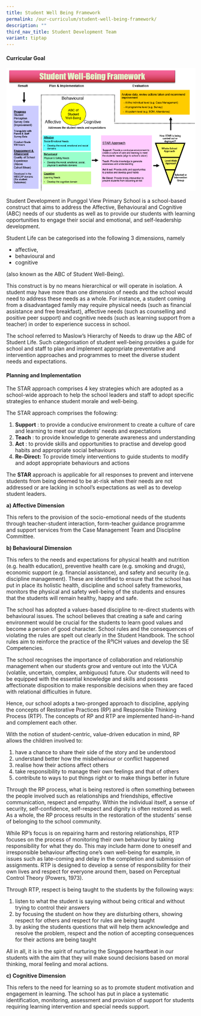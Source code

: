 ```yaml
---
title: Student Well Being Framework
permalink: /our-curriculum/student-well-being-framework/
description: ""
third_nav_title: Student Development Team
variant: tiptap
---
```

#### Curricular Goal

![student well-being framework](/images/student%20well%20being%20framework.png)

Student Development in Punggol View Primary School is a school-based construct that aims to address the Affective, Behavioural and Cognitive (ABC) needs of our students as well as to provide our students with learning opportunities to engage their social and emotional, and self-leadership development. 

  

Student Life can be categorised into the following 3 dimensions, namely  

*   affective, 
*   behavioural and 
*   cognitive 

(also known as the ABC of Student Well-Being). 

  

This construct is by no means hierarchical or will operate in isolation. A student may have more than one dimension of needs and the school would need to address these needs as a whole. For instance, a student coming from a disadvantaged family may require physical needs (such as financial assistance and free breakfast), affective needs (such as counselling and positive peer support) and cognitive needs (such as learning support from a teacher) in order to experience success in school.

  

The school referred to Maslow’s Hierarchy of Needs to draw up the ABC of Student Life. Such categorisation of student well-being provides a guide for school and staff to plan and implement appropriate preventative and intervention approaches and programmes to meet the diverse student needs and expectations.

#### Planning and Implementation

The STAR approach comprises 4 key strategies which are adopted as a school-wide approach to help the school leaders and staff to adopt specific strategies to enhance student morale and well-being. 

  

The STAR approach comprises the following:

1.  **Support** : to provide a conducive environment to create a culture of care and learning to meet our students’ needs and expectations
2.  **Teach** : to provide knowledge to generate awareness and understanding
3.  **Act** : to provide skills and opportunities to practise and develop good habits and appropriate social behaviours 
4.  **Re-Direct:** To provide timely interventions to guide students to modify and adopt appropriate behaviours and actions

  

The **STAR** approach is applicable for all responses to prevent and intervene students from being deemed to be at-risk when their needs are not addressed or are lacking in school’s expectations as well as to develop student leaders.

  

**a) Affective Dimension**

  

This refers to the provision of the socio-emotional needs of the students through teacher-student interaction, form-teacher guidance programme and support services from the Case Management Team and Discipline Committee.

  

  

**b) Behavioural Dimension**

  

This refers to the needs and expectations for physical health and nutrition (e.g. health education), preventive health care (e.g. smoking and drugs), economic support (e.g. financial assistance), and safety and security (e.g. discipline management). These are identified to ensure that the school has put in place its holistic health, discipline and school safety frameworks, monitors the physical and safety well-being of the students and ensures that the students will remain healthy, happy and safe.

  

The school has adopted a values-based discipline to re-direct students with behavioural issues. The school believes that creating a safe and caring environment would be crucial for the students to learn good values and become a person of good character. School rules and the consequences of violating the rules are spelt out clearly in the Student Handbook. The school rules aim to reinforce the practice of the R³ICH values and develop the SE Competencies.

  

The school recognises the importance of collaboration and relationship management when our students grow and venture out into the VUCA (volatile, uncertain, complex, ambiguous) future. Our students will need to be equipped with the essential knowledge and skills and possess affectionate disposition to make responsible decisions when they are faced with relational difficulties in future. 

  

Hence, our school adopts a two-pronged approach to discipline, applying the concepts of Restorative Practices (RP) and Responsible Thinking Process (RTP). The concepts of RP and RTP are implemented hand-in-hand and complement each other. 

With the notion of student-centric, value-driven education in mind, RP allows the children involved to:

1.  have a chance to share their side of the story and be understood
2.  understand better how the misbehaviour or conflict happened 
3.  realise how their actions affect others
4.  take responsibility to manage their own feelings and that of others
5.  contribute to ways to put things right or to make things better in future

  

Through the RP process, what is being restored is often something between the people involved such as relationships and friendships, effective communication, respect and empathy. Within the individual itself, a sense of security, self-confidence, self-respect and dignity is often restored as well. As a whole, the RP process results in the restoration of the students’ sense of belonging to the school community. 

  

While RP’s focus is on repairing harm and restoring relationships, RTP focuses on the process of monitoring their own behaviour by taking responsibility for what they do. This may include harm done to oneself and irresponsible behaviour affecting one’s own well-being for example, in issues such as late-coming and delay in the completion and submission of assignments. RTP is designed to develop a sense of responsibility for their own lives and respect for everyone around them, based on Perceptual Control Theory (Powers, 1973).

  

Through RTP, respect is being taught to the students by the following ways:

1.  listen to what the student is saying without being critical and without trying to control their answers
2.  by focusing the student on how they are disturbing others, showing respect for others and respect for rules are being taught
3.  by asking the students questions that will help them acknowledge and resolve the problem, respect and the notion of accepting consequences for their actions are being taught

  

All in all, it is in the spirit of nurturing the Singapore heartbeat in our students with the aim that they will make sound decisions based on moral thinking, moral feeling and moral actions.

  
**c) Cognitive Dimension**

This refers to the need for learning so as to promote student motivation and engagement in learning. The school has put in place a systematic identification, monitoring, assessment and provision of support for students requiring learning intervention and special needs support.